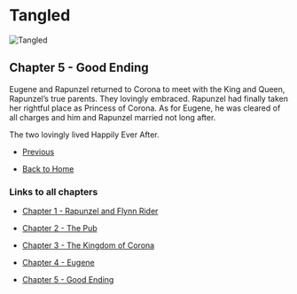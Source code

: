 # Tangled

![Tangled](https://ohmy.disney.com/wp-content/uploads/2013/07/Tangled-Header.jpg)

## Chapter 5 - Good Ending

Eugene and Rapunzel returned to Corona to meet with the King and Queen, Rapunzel’s true parents. They lovingly embraced. Rapunzel had finally taken her rightful place as Princess of Corona. As for Eugene, he was cleared of all charges and him and Rapunzel married not long after.

The two lovingly lived Happily Ever After.


* [Previous](Chapter04.md)

* [Back to Home](https://b00096684.github.io/github-story-2019/)

### Links to all chapters

* [Chapter 1 - Rapunzel and Flynn Rider](Chapter01.md)

* [Chapter 2 - The Pub](Chapter02.md)

* [Chapter 3 - The Kingdom of Corona](Chapter03.md)

* [Chapter 4 - Eugene](Chapter04.md)

* [Chapter 5 - Good Ending](Chapter05.md)